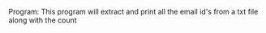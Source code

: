 Program: This program will extract and print all the email id's from a txt file along with the count

